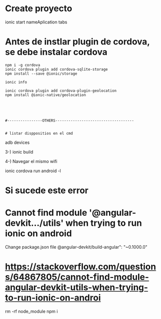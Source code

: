  
 # Create proyecto
   ionic start nameAplication tabs
 
 # Antes de instlar plugin de cordova, se  debe instalar cordova
    npm i -g cordova
    ionic cordova plugin add cordova-sqlite-storage
    npm install --save @ionic/storage

    ionic info
    
    ionic cordova plugin add cordova-plugin-geolocation
    npm install @ionic-native/geolocation


    
    
    
    #----------------OTHERS------------------------------------


    # listar disppositios en el cmd
  adb devices
 

3-)  ionic build 

  

4-) Navegar el mismo wifi
 
 

ionic cordova run android -l

# Si sucede este error
# Cannot find module '@angular-devkit…/utils' when trying to run ionic on android


Change package.json file @angular-devkit/build-angular": "~0.1000.0"

# https://stackoverflow.com/questions/64867805/cannot-find-module-angular-devkit-utils-when-trying-to-run-ionic-on-androi

rm -rf node_module
npm i




